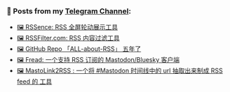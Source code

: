 ### 📰 Posts from my [Telegram Channel](https://t.me/s/aboutrss):
<!-- BLOG-POST-LIST:START -->
- [🖼 RSSence: RSS 全屏轮动展示工具](https://t.me/aboutrss/1514)
- [🖼 RSSFilter.com: RSS 内容过滤工具](https://t.me/aboutrss/1513)
- [🖼 GitHub Repo 「ALL-about-RSS」 五年了](https://t.me/aboutrss/1512)
- [🖼 Fread: 一个支持 RSS 订阅的 Mastodon/Bluesky 客户端](https://t.me/aboutrss/1511)
- [🖼 MastoLink2RSS : 一个将 #Mastodon 时间线中的 url 抽取出来制成 RSS feed 的 工具](https://t.me/aboutrss/1510)
<!-- BLOG-POST-LIST:END -->

<!--
**AboutRSS/AboutRSS** is a ✨ _special_ ✨ repository because its `README.md` (this file) appears on your GitHub profile.

Here are some ideas to get you started:

- 🔭 I’m currently working on ...
- 🌱 I’m currently learning ...
- 👯 I’m looking to collaborate on ...
- 🤔 I’m looking for help with ...
- 💬 Ask me about ...
- 📫 How to reach me: ...
- 😄 Pronouns: ...
- ⚡ Fun fact: ...
-->
